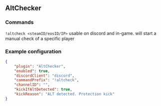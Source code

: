 ## AltChecker

### Commands
`!altcheck <steamID/eosID/IP>` usable on discord and in-game. will start a manual check of a specific player

### Example configuration
```json
{
    "plugin": "AltChecker",
    "enabled": true,
    "discordClient": "discord",
    "commandPrefix": "!altcheck",
    "channelID": "",
    "kickIfAltDetected": true,
    "kickReason": "ALT detected. Protection kick"
}
```
